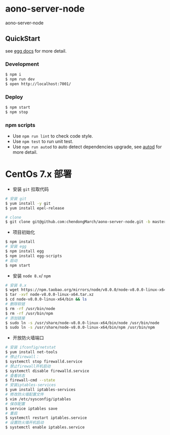 # aono-server-node

aono-server-node

## QuickStart

<!-- add docs here for user -->

see [egg docs][egg] for more detail.

### Development

```bash
$ npm i
$ npm run dev
$ open http://localhost:7001/
```

### Deploy

```bash
$ npm start
$ npm stop
```

### npm scripts

- Use `npm run lint` to check code style.
- Use `npm test` to run unit test.
- Use `npm run autod` to auto detect dependencies upgrade, see [autod](https://www.npmjs.com/package/autod) for more detail.


[egg]: https://eggjs.org



# CentOs 7.x 部署

- 安装 `git` 拉取代码

```bash
# 安装 git
$ yum install -y git
$ yum install epel-release

# clone
$ git clone git@github.com:chendongMarch/aono-server-node.git -b master
```

- 项目初始化

```bash
$ npm install
# 安装 egg
$ npm install egg
$ npm install egg-scripts
# 启动
$ npm start
```

- 安装 `node 8.x`/ `npm`

```bash
# 安装 8.x
$ wget https://npm.taobao.org/mirrors/node/v8.0.0/node-v8.0.0-linux-x64.tar.xz 
$ tar -xvf node-v8.0.0-linux-x64.tar.xz 
$ cd node-v8.0.0-linux-x64/bin && ls
# 删除软链
$ rm -rf /usr/bin/node
$ rm -rf /usr/bin/npm
# 添加链接
$ sudo ln -s /usr/share/node-v8.0.0-linux-x64/bin/node /usr/bin/node
$ sudo ln -s /usr/share/node-v8.0.0-linux-x64/bin/npm /usr/bin/npm
```

- 开放防火墙端口

```bash
# 安装 ifconfig/netstat
$ yum install net-tools
# 停止firewall：
$ systemctl stop firewalld.service
# 禁止firewall开机启动
$ systemctl disable firewalld.service
# 查看状态
$ firewall-cmd --state
# 安装iptables-services
$ yum install iptables-services
# 修改防火墙配置文件
$ vim /etc/sysconfig/iptables 
# 保存配置
$ service iptables save
# 重启
$ systemctl restart iptables.service
# 设置防火墙开机启动
$ systemctl enable iptables.service
```